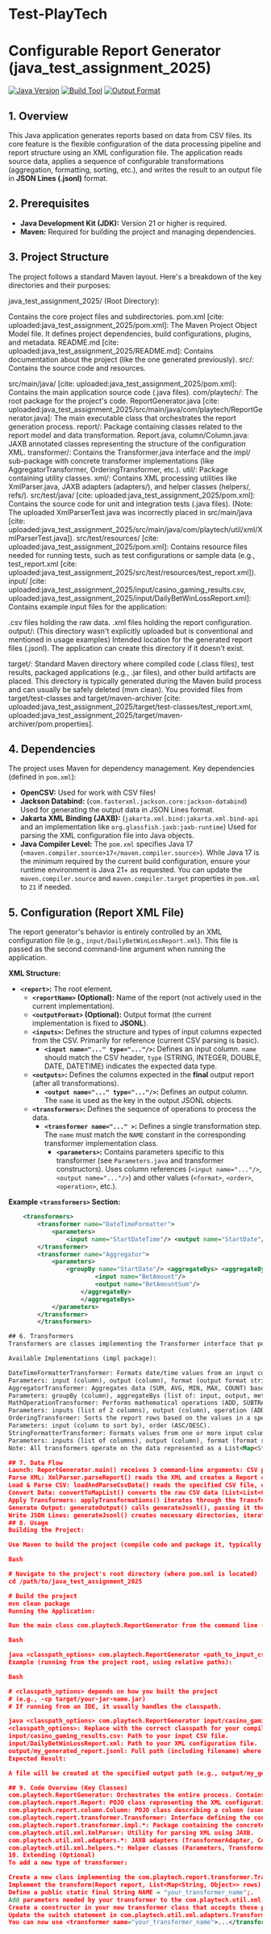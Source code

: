 # Test-PlayTech

# Configurable Report Generator (java_test_assignment_2025)

[![Java Version](https://img.shields.io/badge/Java-21+-blue.svg)](https://openjdk.java.net/projects/jdk/21/)
[![Build Tool](https://img.shields.io/badge/Build-Maven-red.svg)](https://maven.apache.org/)
[![Output Format](https://img.shields.io/badge/Output-JSONLines-orange.svg)](https://jsonlines.org/)

## 1. Overview

This Java application generates reports based on data from CSV files. Its core feature is the flexible configuration of the data processing pipeline and report structure using an XML configuration file. The application reads source data, applies a sequence of configurable transformations (aggregation, formatting, sorting, etc.), and writes the result to an output file in **JSON Lines (.jsonl)** format.

## 2. Prerequisites

* **Java Development Kit (JDK):** Version 21 or higher is required.
* **Maven:** Required for building the project and managing dependencies.

## 3. Project Structure

The project follows a standard Maven layout. Here's a breakdown of the key directories and their purposes:

java_test_assignment_2025/ (Root Directory):

Contains the core project files and subdirectories.
pom.xml [cite: uploaded:java_test_assignment_2025/pom.xml]: The Maven Project Object Model file. It defines project dependencies, build configurations, plugins, and metadata.
README.md [cite: uploaded:java_test_assignment_2025/README.md]: Contains documentation about the project (like the one generated previously).
src/: Contains the source code and resources.

src/main/java/ [cite: uploaded:java_test_assignment_2025/pom.xml]: Contains the main application source code (.java files).
com/playtech/: The root package for the project's code.
ReportGenerator.java [cite: uploaded:java_test_assignment_2025/src/main/java/com/playtech/ReportGenerator.java]: The main executable class that orchestrates the report generation process.
report/: Package containing classes related to the report model and data transformation.
Report.java, column/Column.java: JAXB annotated classes representing the structure of the configuration XML.
transformer/: Contains the Transformer.java interface and the impl/ sub-package with concrete transformer implementations (like AggregatorTransformer, OrderingTransformer, etc.).
util/: Package containing utility classes.
xml/: Contains XML processing utilities like XmlParser.java, JAXB adapters (adapters/), and helper classes (helpers/, refs/).
src/test/java/ [cite: uploaded:java_test_assignment_2025/pom.xml]: Contains the source code for unit and integration tests (.java files). (Note: The uploaded XmlParserTest.java was incorrectly placed in src/main/java [cite: uploaded:java_test_assignment_2025/src/main/java/com/playtech/util/xml/XmlParserTest.java]).
src/test/resources/ [cite: uploaded:java_test_assignment_2025/pom.xml]: Contains resource files needed for running tests, such as test configurations or sample data (e.g., test_report.xml [cite: uploaded:java_test_assignment_2025/src/test/resources/test_report.xml]).
input/ [cite: uploaded:java_test_assignment_2025/input/casino_gaming_results.csv, uploaded:java_test_assignment_2025/input/DailyBetWinLossReport.xml]: Contains example input files for the application:

.csv files holding the raw data.
.xml files holding the report configuration.
output/: (This directory wasn't explicitly uploaded but is conventional and mentioned in usage examples) Intended location for the generated report files (.jsonl). The application can create this directory if it doesn't exist.

target/: Standard Maven directory where compiled code (.class files), test results, packaged applications (e.g., .jar files), and other build artifacts are placed. This directory is typically generated during the Maven build process and can usually be safely deleted (mvn clean). You provided files from target/test-classes and target/maven-archiver [cite: uploaded:java_test_assignment_2025/target/test-classes/test_report.xml, uploaded:java_test_assignment_2025/target/maven-archiver/pom.properties].

## 4. Dependencies

The project uses Maven for dependency management. Key dependencies (defined in `pom.xml`):
* **OpenCSV:** Used for work with CSV files!
* **Jackson Databind:** (`com.fasterxml.jackson.core:jackson-databind`) Used for generating the output data in JSON Lines format.
* **Jakarta XML Binding (JAXB):** (`jakarta.xml.bind:jakarta.xml.bind-api` and an implementation like `org.glassfish.jaxb:jaxb-runtime`) Used for parsing the XML configuration file into Java objects.
* **Java Compiler Level:** The `pom.xml` specifies Java 17 (`<maven.compiler.source>17</maven.compiler.source>`). While Java 17 is the minimum required by the current build configuration, ensure your runtime environment is Java 21+ as requested. You can update the `maven.compiler.source` and `maven.compiler.target` properties in `pom.xml` to `21` if needed.

## 5. Configuration (Report XML File)

The report generator's behavior is entirely controlled by an XML configuration file (e.g., `input/DailyBetWinLossReport.xml`). This file is passed as the second command-line argument when running the application.

**XML Structure:**

* **`<report>`:** The root element.
    * **`<reportName>` (Optional):** Name of the report (not actively used in the current implementation).
    * **`<outputFormat>` (Optional):** Output format (the current implementation is fixed to **JSONL**).
    * **`<inputs>`:** Defines the structure and types of input columns expected from the CSV. Primarily for reference (current CSV parsing is basic).
        * **`<input name="..." type="..."/>`:** Defines an input column. `name` should match the CSV header, `type` (STRING, INTEGER, DOUBLE, DATE, DATETIME) indicates the expected data type.
    * **`<outputs>`:** Defines the columns expected in the **final** output report (after all transformations).
        * **`<output name="..." type="..."/>`:** Defines an output column. The `name` is used as the key in the output JSONL objects.
    * **`<transformers>`:** Defines the sequence of operations to process the data.
        * **`<transformer name="..." >`:** Defines a single transformation step. The `name` must match the `NAME` constant in the corresponding transformer implementation class.
            * **`<parameters>`:** Contains parameters specific to this transformer (see `Parameters.java` and transformer constructors). Uses column references (`<input name="..."/>`, `<output name="..."/>`) and other values (`<format>`, `<order>`, `<operation>`, etc.).

**Example `<transformers>` Section:**

```xml
    <transformers>
        <transformer name="DateTimeFormatter">
            <parameters>
                <input name="StartDateTime"/> <output name="StartDate"/>   <format>yyyy-MM-dd</format> </parameters>
        </transformer>
        <transformer name="Aggregator">
            <parameters>
                <groupBy name="StartDate"/> <aggregateBys> <aggregateBy method="SUM">
                        <input name="BetAmount"/>
                        <output name="BetAmountSum"/>
                    </aggregateBy>
                    </aggregateBys>
            </parameters>
        </transformer>
        </transformers>

## 6. Transformers
Transformers are classes implementing the Transformer interface that perform specific operations on the report data. They are executed sequentially in the order defined in the XML configuration.

Available Implementations (impl package):

DateTimeFormatterTransformer: Formats date/time values from an input column to an output column using a specified pattern.
Parameters: input (column), output (column), format (output format string), inputFormat (optional input format string).
AggregatorTransformer: Aggregates data (SUM, AVG, MIN, MAX, COUNT) based on grouping by a specified column. This significantly changes the data structure (reduces row count).
Parameters: groupBy (column), aggregateBys (list of: input, output, method).
MathOperationTransformer: Performs mathematical operations (ADD, SUBTRACT) on two input columns, writing the result to an output column.
Parameters: inputs (list of 2 columns), output (column), operation (ADD/SUBTRACT).
OrderingTransformer: Sorts the report rows based on the values in a specified column.
Parameters: input (column to sort by), order (ASC/DESC).
StringFormatterTransformer: Formats values from one or more input columns into a string according to a specified pattern (String.format) and writes the result to an output column.
Parameters: inputs (list of columns), output (column), format (format string).
Note: All transformers operate on the data represented as a List<Map<String, Object>> and modify this list in place.

## 7. Data Flow
Launch: ReportGenerator.main() receives 3 command-line arguments: CSV path, XML path, Output JSONL path.
Parse XML: XmlParser.parseReport() reads the XML and creates a Report object containing the full configuration (including instantiated Transformer objects with their parameters, thanks to TransformerAdapter).
Load & Parse CSV: loadAndParseCsvData() reads the specified CSV file, extracts headers, and reads data rows.
Convert Data: convertToMapList() converts the raw CSV data (List<List<Object>>) into the List<Map<String, Object>> format, using headers as map keys.
Apply Transformers: applyTransformations() iterates through the Transformer list from the Report object. For each transformer, it calls the transform(report, dataRowsAsMapList) method. The transformer modifies the dataRowsAsMapList in place.
Generate Output: generateOutput() calls generateJsonl(), passing it the final transformed dataRowsAsMapList and the desired output file path.
Write JSON Lines: generateJsonl() creates necessary directories, iterates through the list of maps, converts each map to a JSON string using Jackson ObjectMapper, and writes it as a line to the output file, followed by a newline.
## 8. Usage
Building the Project:

Use Maven to build the project (compile code and package it, typically into a JAR file):

Bash

# Navigate to the project's root directory (where pom.xml is located)
cd /path/to/java_test_assignment_2025

# Build the project
mvn clean package
Running the Application:

Run the main class com.playtech.ReportGenerator from the command line (or the IntelliJ IDEA terminal), providing the three required arguments:

Bash

java <classpath_options> com.playtech.ReportGenerator <path_to_input_csv> <path_to_config_xml> <path_to_output_jsonl>
Example (running from the project root, using relative paths):

Bash

# <classpath_options> depends on how you built the project 
# (e.g., -cp target/your-jar-name.jar)
# If running from an IDE, it usually handles the classpath.

java <classpath_options> com.playtech.ReportGenerator input/casino_gaming_results.csv input/DailyBetWinLossReport.xml output/my_generated_report.jsonl
<classpath_options>: Replace with the correct classpath for your compiled project/JAR.
input/casino_gaming_results.csv: Path to your input CSV file.
input/DailyBetWinLossReport.xml: Path to your XML configuration file.
output/my_generated_report.jsonl: Full path (including filename) where the output JSON Lines file will be created. Use relative paths (without a leading / or \) to create the file within your project structure.
Expected Result:

A file will be created at the specified output path (e.g., output/my_generated_report.jsonl in the example) containing the processed data in JSON Lines format. The console will display logs indicating the progress and success or failure.

## 9. Code Overview (Key Classes)
com.playtech.ReportGenerator: Orchestrates the entire process. Contains the main method and helper static methods for each stage (parsing args, loading config, loading CSV, applying transforms, generating output).
com.playtech.report.Report: POJO class representing the XML configuration structure (used by JAXB).
com.playtech.report.column.Column: POJO class describing a column (used by JAXB).
com.playtech.report.transformer.Transformer: Interface defining the contract for all transformers (method transform(Report, List<Map<String, Object>>)).
com.playtech.report.transformer.impl.*: Package containing the concrete implementations of the Transformer interface.
com.playtech.util.xml.XmlParser: Utility for parsing XML using JAXB.
com.playtech.util.xml.adapters.*: JAXB adapters (TransformerAdapter, ColumnAdapter) used implicitly by JAXB to customize XML parsing.
com.playtech.util.xml.helpers.*: Helper classes (Parameters, TransformerWrapper) to facilitate XML structure and JAXB processing.
10. Extending (Optional)
To add a new type of transformer:

Create a new class implementing the com.playtech.report.transformer.Transformer interface in the impl package.
Implement the transform(Report report, List<Map<String, Object>> rows) method with your custom logic, modifying the rows list.
Define a public static final String NAME = "your_transformer_name";.
Add parameters needed by your transformer to the com.playtech.util.xml.helpers.Parameters class (with JAXB annotations).
Create a constructor in your new transformer class that accepts these parameters.
Update the switch statement in com.playtech.util.xml.adapters.TransformerAdapter.unmarshal() to instantiate your new transformer when its NAME is encountered in the XML.
You can now use <transformer name="your_transformer_name">...</transformer> in your XML configurations.
